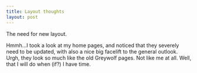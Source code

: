 ```yaml
---
title: Layout thoughts
layout: post
---
```

The need for new layout.

Hmmh...I took a look at my home pages, and noticed that they severely need to be updated, with also a nice big facelift to the general outlook. Urgh, they look so much like the old Greywolf pages. Not like me at all. Well, that I will do when (if?) I have time. 
